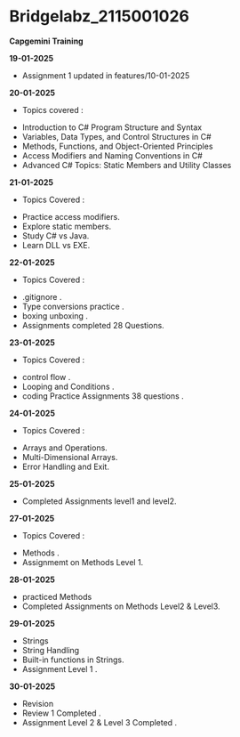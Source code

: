 # Bridgelabz_2115001026
**Capgemini Training**

**19-01-2025**
 * Assignment 1 updated in features/10-01-2025

**20-01-2025**
+ Topics covered :
* Introduction to C# Program Structure and Syntax
* Variables, Data Types, and Control Structures in C#
* Methods, Functions, and Object-Oriented Principles
* Access Modifiers and Naming Conventions in C#
* Advanced C# Topics: Static Members and Utility Classes

**21-01-2025**
+ Topics Covered :
* Practice access modifiers.
* Explore static members.
* Study C# vs Java.
* Learn DLL vs EXE.

**22-01-2025** 
+ Topics Covered : 
* .gitignore . 
* Type conversions practice .
* boxing unboxing .
* Assignments completed 28 Questions.

**23-01-2025**
+ Topics Covered : 
* control flow . 
* Looping and Conditions .
* coding Practice Assignments 38 questions .


**24-01-2025** 
+ Topics Covered : 
*  Arrays and Operations.
* Multi-Dimensional Arrays.
* Error Handling and Exit.


**25-01-2025**
* Completed Assignments level1 and level2.


**27-01-2025** 
+ Topics Covered :
* Methods . 
* Assignmemt on Methods Level 1.

**28-01-2025**
* practiced Methods
*  Completed Assignments on Methods Level2 & Level3.

**29-01-2025**
* Strings 
* String Handling
* Built-in functions in Strings.
* Assignment Level 1 .

**30-01-2025**
* Revision
* Review 1 Completed .
* Assignment Level 2 & Level 3 Completed .
